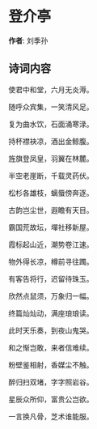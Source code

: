 # 登介亭

**作者**: 刘季孙

## 诗词内容

使君中和堂，六月无炎溽。

随呼众宾集，一笑清风足。

复为曲水饮，石面涌寒渌。

持杯襟袂凉，酒出金鲸腹。

旌旗登凤皇，羽翼在林麓。

半空老崖断，千载灵药伏。

松杉各雄枝，螭蜃傍奔逐。

古韵岂尘世，遐瞻有天目。

霸国荒故坛，墠社移新屋。

霞标起山近，潮势卷江速。

物外得长凉，樽前寻往躅。

有客告将行，迟留待珠玉。

欣然点鼠须，万象归一幅。

终篇灿灿动，满座琅琅读。

此时天乐奏，到夜山鬼哭。

和之惭岂敢，来者信难续。

粉壁鉴相射，香媒尘不触。

醉归扫双堵，字字照岩谷。

星辰众所仰，富贵公岂欲。

一言换凡骨，芝术谁能服。

